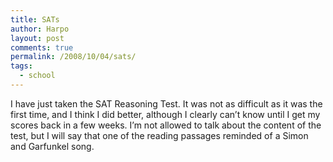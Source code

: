 ```yaml
---
title: SATs
author: Harpo
layout: post
comments: true
permalink: /2008/10/04/sats/
tags:
  - school
---
```

I have just taken the SAT Reasoning Test. It was not as difficult as it was the first time, and I think I did better, although I clearly can&#8217;t know until I get my scores back in a few weeks. I&#8217;m not allowed to talk about the content of the test, but I will say that one of the reading passages reminded of a Simon and Garfunkel song.